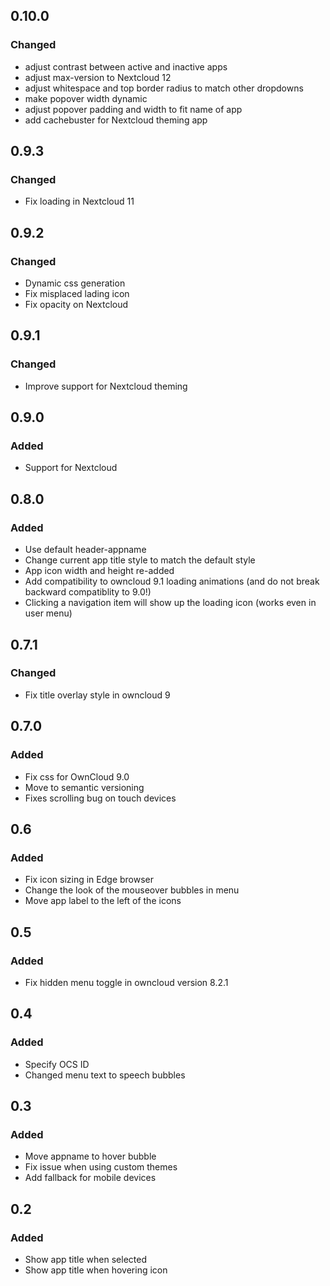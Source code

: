 ## 0.10.0
### Changed
- adjust contrast between active and inactive apps
- adjust max-version to Nextcloud 12
- adjust whitespace and top border radius to match other dropdowns
- make popover width dynamic
- adjust popover padding and width to fit name of app
- add cachebuster for Nextcloud theming app

## 0.9.3
### Changed
- Fix loading in Nextcloud 11

## 0.9.2
### Changed
- Dynamic css generation
- Fix misplaced lading icon
- Fix opacity on Nextcloud

## 0.9.1
### Changed
- Improve support for Nextcloud theming

## 0.9.0
### Added
- Support for Nextcloud

## 0.8.0
### Added
- Use default header-appname
- Change current app title style to match the default style
- App icon width and height re-added
- Add compatibility to owncloud 9.1 loading animations (and do not break backward compatiblity to 9.0!)
- Clicking a navigation item will show up the loading icon (works even in user menu)

## 0.7.1
### Changed
- Fix title overlay style in owncloud 9

## 0.7.0
### Added
- Fix css for OwnCloud 9.0
- Move to semantic versioning
- Fixes scrolling bug on touch devices

## 0.6
### Added
- Fix icon sizing in Edge browser
- Change the look of the mouseover bubbles in menu 
- Move app label to the left of the icons

## 0.5
### Added
- Fix hidden menu toggle in owncloud version 8.2.1

## 0.4
### Added
- Specify OCS ID
- Changed menu text to speech bubbles

## 0.3
### Added
- Move appname to hover bubble
- Fix issue when using custom themes
- Add fallback for mobile devices

## 0.2
### Added
- Show app title when selected
- Show app title when hovering icon
